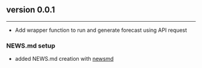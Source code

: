 ## version 0.0.1

---

- Add wrapper function to run and generate forecast using API request


### NEWS.md setup

- added NEWS.md creation with [newsmd](https://github.com/Dschaykib/newsmd)

